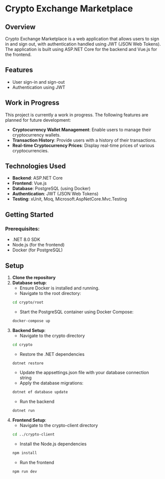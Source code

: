# Crypto Exchange Marketplace

## Overview

Crypto Exchange Marketplace is a web application that allows users to sign in and sign out, with authentication handled using JWT (JSON Web Tokens). The application is built using ASP.NET Core for the backend and Vue.js for the frontend.

## Features

- User sign-in and sign-out
- Authentication using JWT

## Work in Progress

This project is currently a work in progress. The following features are planned for future development:

- **Cryptocurrency Wallet Management**: Enable users to manage their cryptocurrency wallets.
- **Transaction History**: Provide users with a history of their transactions.
- **Real-time Cryptocurrency Prices**: Display real-time prices of various cryptocurrencies.

## Technologies Used

- **Backend**: ASP.NET Core
- **Frontend**: Vue.js
- **Database**: PostgreSQL (using Docker)
- **Authentication**: JWT (JSON Web Tokens)
- **Testing**: xUnit, Moq, Microsoft.AspNetCore.Mvc.Testing

## Getting Started
### Prerequisites:
- .NET 8.0 SDK
- Node.js (for the frontend)
- Docker (for PostgreSQL)

## Setup

1. **Clone the repository**
2. **Database setup**:
    - Ensure Docker is installed and running.
    - Navigate to the root directory:
    ```sh
    cd crypto/root
    ```
    - Start the PostgreSQL container using Docker Compose:
    ```sh
    docker-compose up
    ```
4. **Backend Setup**:
    - Navigate to the crypto directory
    ```sh
    cd crypto
    ```
    - Restore the .NET dependencies
    ```sh
    dotnet restore
    ```
    - Update the appsettings.json file with your database connection string
    - Apply the database migrations:
    ```sh
    dotnet ef database update
    ```
    - Run the backend
    ```sh
    dotnet run
    ```
5. **Frontend Setup**:
    - Navigate to the crypto-client directory
    ```sh
    cd ../crypto-client
    ```
    - Install the Node.js dependencies
    ```sh
    npm install
    ```
    - Run the frontend
    ```sh
    npm run dev
    ```
    
